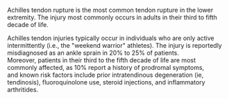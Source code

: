 Achilles tendon rupture is the most common tendon rupture in the lower extremity. The injury most commonly occurs in adults in their third to fifth decade of life.

Achilles tendon injuries typically occur in individuals who are only active intermittently (i.e., the "weekend warrior" athletes). The injury is reportedly misdiagnosed as an ankle sprain in 20% to 25% of patients. Moreover, patients in their third to the fifth decade of life are most commonly affected, as 10% report a history of prodromal symptoms, and known risk factors include prior intratendinous degeneration (ie, tendinosis), fluoroquinolone use, steroid injections, and inflammatory arthritides.